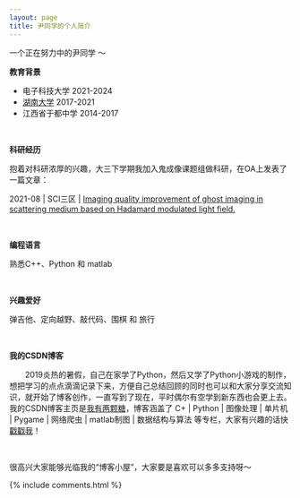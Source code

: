 ```yaml
---
layout: page
title: 尹同学的个人简介
---
```


一个正在努力中的尹同学 ～

**教育背景**

- 电子科技大学  2021-2024
- [湖南大学](https://www.baidu.com/link?url=_8E5Y-R2U9FLDpAKr3VYtC9i6H97KIE7OQo7Nyh51qQIitwaUersOI6pRAHvl6AZ&wd=&eqid=b271de390001d504000000055fdc1bc0)  2017-2021
- 江西省于都中学 2014-2017

<br>

**科研经历**

抱着对科研浓厚的兴趣，大三下学期我加入鬼成像课题组做科研，在OA上发表了一篇文章：

2021-08 \| SCI三区 \| [Imaging quality improvement of ghost imaging in scattering medium based on Hadamard modulated light field.](https://doi.org/10.1364/AO.400280)

<br>

**编程语言**

熟悉C++、Python 和 matlab
<div style="background:url(/images/zhihu.png);"></div>

<br>

**兴趣爱好**

弹吉他、定向越野、敲代码、围棋 和 旅行

<br>

**我的CSDN博客**  

&emsp;&emsp;2019炎热的暑假，自己在家学了Python，然后又学了Python小游戏的制作，想把学习的点点滴滴记录下来，方便自己总结回顾的同时也可以和大家分享交流知识，就开始了博客创作，一直写到了现在，平时偶尔有空学到新东西也会更上去。我的CSDN博客主页是[我有两颗糖](https://blog.csdn.net/qq_41140138?spm=1010.2135.3001.5113)，博客涵盖了 C+ \| Python \| 图像处理 \| 单片机 \| Pygame \| 网络爬虫 \| matlab制图 \| 数据结构与算法 等专栏，大家有兴趣的话快[戳戳我](https://blog.csdn.net/qq_41140138?spm=1010.2135.3001.5343)！

<br>

很高兴大家能够光临我的“博客小屋”，大家要是喜欢可以多多支持呀～

{% include comments.html %}
